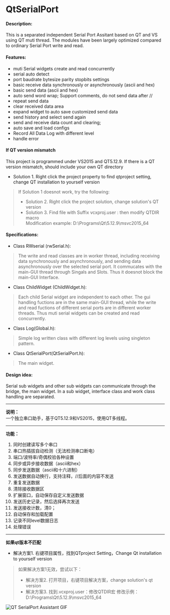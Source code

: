 # QtSerialPort

#### Description:
This is a separated independent Serial Port Assitant based on QT and VS using QT muti thread. The modules have been largely optimized compared to ordinary Serial Port write and read. 

#### Features:
 - muti Serial widgets create and read concurrently
 - serial auto detect
 - port baudrate bytesize parity stopbits settings
 - basic receive data synchronously or asynchronously (ascii and hex)
 - basic send data (ascii and hex)
 - auto send word wrap; Support comments, do not send data after //
 - repeat send data
 - clear received data area
 - expand widget to auto save customized send data
 - send history and select send again
 - send and receive data count and clearing;
 - auto save and load configs
 - Record All Data Log with different level
 - handle error

#### If QT version mismatch
This project is programmed under VS2015 and QT5.12.9. If there is a QT version mismatch, should include your own QT directory
- Solution 1. Right click the project property to find qtproject setting, change QT installation to yourself version
> If Solution 1 doesnot work, try the following:  
> * Solution 2. Right click the project solution, change solution's QT version        
> * Solution 3. Find file with Suffix vcxproj.user : then modify QTDIR macro            
>Modification example: <QTDIR>D:\Programs\Qt\5.12.9\msvc2015_64</QTDIR>

#### Specifications:
- Class RWserial  (rwSerial.h):
>  The write and read classes are in worker thread, including receiving data synchronously and asynchronously, and sending data asynchronously over the selected serial port. It commucates with the main-GUI thread through Singals and Slots. Thus it doesnot block the main-GUI Interface. 
- Class ChildWidget (ChildWidget.h):
>  Each child Serial widget are independent to each other. The gui handling fuctions are in the same main-GUI thread, while the write and read fuctions of different serial ports are in different worker threads. Thus muti serial widgets can be created and read concurrently.
- Class Log(Global.h):
>  Simple log written class with different log levels using singleton pattern. 
- Class QtSerialPort(QtSerialPort.h):
>  The main widget.

#### Design idea: 
Serial sub widgets and other sub widgets can communicate through the bridge, the main widget. In a sub widget, interface class and work class handling are separated. 

---
**说明：**   
一个独立串口助手，基于QT5.12.9和VS2015，使用QT多线程。

---
**功能：** 
1. 同时创建读写多个串口      
2. 串口热插拔自动检测（无法检测串口断电）      
3. 端口/波特率/奇偶校验各种设置              
4. 同步或异步接收数据（ascii和hex）              
5. 同步发送数据（ascii和十六进制）              
6. 发送数据自动换行，支持注释，//后面的内容不发送              
7. 重复发送数据             
8. 清除接收数据区              
9. 扩展窗口，自动保存自定义发送数据              
10. 发送历史记录，然后选择再次发送              
11. 发送接收计数，清0；              
12. 自动保存和加载配置              
13. 记录不同level数据日志              
14. 处理错误

---
**如果qt版本不匹配** 
- 解决方案1. 右键项目属性，找到QTproject Setting，Change Qt installation to yourself version
> 如果解决方案1无效，尝试以下：
> * 解决方案2. 打开项目，右键项目解决方案，change solution's qt version
> * 解决方案3. 找到.vcxproj.user：修改QTDIR宏
> 修改示例：<QTDIR>D:\Programs\Qt\5.12.9\msvc2015_64</QTDIR>
		
![QT SerialPort Assistant GIF](https://user-images.githubusercontent.com/70003795/100515716-166ec100-31b9-11eb-922d-9b6790b5b4f8.gif)
